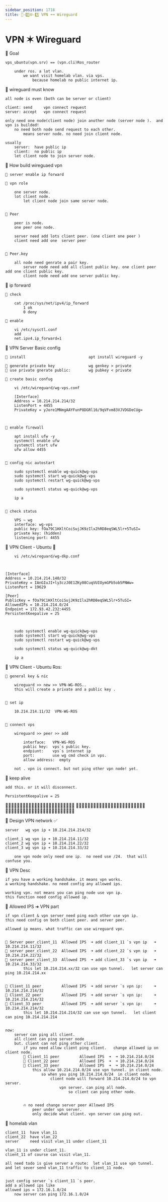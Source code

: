 ```yaml
---
sidebar_position: 1718
title: 🎪-7️⃣🌐-7️⃣ VPN ➜➜ Wireguard
---
```


# VPN ✶ Wireguard


🔵 Goal

    vps_ubuntu(vpn.srv) == (vpn.cli)Ros_router
    
        under ros. a lot vlan.
            we want visit homelab vlan. via vps. 
                because homelab no public internet ip.


🔵 wireguard  must know 

    all node is even (both can be server or client)

    client: send     vpn connect request  
    server: accept   vpn connect request  

    only need one node(client node) join another node (server node ).  and vpn is builded! 
        no need both node send request to each other.
            means server node. no need join client node.

    usually 
        server:  have public ip 
        client:  no public ip 
        let client node to join server node. 





🔵 How build wireguaed vpn 

    🔶 server enable ip forward 

    🔶 vpn role 

        one server node. 
        lot client node.
            let client node join same server node. 


    🔶 Peer 

        peer is node.   
        one peer one node. 

        server need add lots client peer. (one client one peer )
        client need add one  server peer


    🔶 Peer.key 

        all node need genrate a pair key. 
            server node need add all client public key. one client peer add one client public key. 
            client node need add one server public key.





🔵 ip forward 

    🔶 check 

        cat /proc/sys/net/ipv4/ip_forward
            1 ok 
            0 deny 

    🔶 enable 

        vi /etc/sysctl.conf
        add
        net.ipv4.ip_forward=1






🔵 VPN Server Basic config


    🔶 install                            apt install wireguard -y

    🔶 generate private key               wg genkey > private
    🔶 use private gnerate public:        wg pubkey < private 

    🔶 create basic confug 

        vi /etc/wireguard/wg-vps.conf

        [Interface]
        Address = 10.214.214.214/32
        ListenPort = 4455
        PrivateKey = yJore1MNmgAAYFunP8DGRl16/9qVFvm83VJVDGDeCUg=



    🔶 enable firewall 

        apt install ufw -y 
        systemctl enable ufw
        systemctl start ufw
        ufw allow 4455 


    🔶 config nic autostart
        
        sudo systemctl enable wg-quick@wg-vps
        sudo systemctl start wg-quick@wg-vps
        sudo systemctl restart wg-quick@wg-vps

        sudo systemctl status wg-quick@wg-vps

        ip a 


    🔶 check status 

        VPS ~ wg
        interface: wg-vps
        public key: fOa79C1HXltCoiSujJK9zIlx2hRD8eqSWL5lr+5TuSI=
        private key: (hidden)
        listening port: 4455








🔵 VPN Client - Ubuntu 💯

        vi /etc/wireguard/wg-dkp.conf



    [Interface]
    Address = 10.214.214.140/32
    PrivateKey = IAnGIuJI+ly3czJ0E1ZKy08CuqVUIOymGPb5ob5PNWw=
    ListenPort = 19629

    [Peer]
    PublicKey = fOa79C1HXltCoiSujJK9zIlx2hRD8eqSWL5lr+5TuSI=
    AllowedIPs = 10.214.214.0/24
    Endpoint = 172.93.42.232:4455
    PersistentKeepalive = 25



        sudo systemctl enable wg-quick@wg-vps
        sudo systemctl start wg-quick@wg-vps
        sudo systemctl restart wg-quick@wg-vps

        sudo systemctl status wg-quick@wg-dkt

        ip a 

 



🔵 VPN Client - Ubuntu Ros: 


    🔶 general key & nic 

        wireguard >> new >> VPN-WG-ROS.. 
        this will create a private and a public key .


    🔶 set ip 

        10.214.214.11/32  VPN-WG-ROS


    🔶 connect vps  

        wireguard >> peer >> add 

            interface:   VPN-WG-ROS
            public key:  vps`s public key. 
            endpiunt:    vps`s internet ip 
            port:        use wg cmd check in vps.  
            allow address:  empty 

        not . vpn is connect. but not ping other vpn node! yet. 




🔵 keep alive 

    add this. or it will disconnect. 

    PersistentKeepalive = 25



🔵🔵🔵🔵🔵🔵🔵🔵🔵🔵🔵🔵🔵🔵🔵🔵🔵🔵🔵🔵🔵🔵🔵🔵
🔵🔵🔵🔵🔵🔵🔵🔵🔵🔵🔵🔵🔵🔵🔵🔵🔵🔵🔵🔵🔵🔵🔵🔵
🔵🔵🔵🔵🔵🔵🔵🔵🔵🔵🔵🔵🔵🔵🔵🔵🔵🔵🔵🔵🔵🔵🔵🔵


🔵 Design VPN network ✅

    server   wg vpn ip ➜ 10.214.214.214/32

    client_1 wg vpn ip ➜ 10.214.214.11/32
    client_2 wg vpn ip ➜ 10.214.214.22/32
    client_3 wg vpn ip ➜ 10.214.214.33/32

        one vpn node only need one ip.  no need use /24.  that will confuse you. 



🔵 VPN Desc 

    if you have a working handshake. it means vpn works. 
    a working handshake. no need config any allowed ips. 
    
    working vpn. not means you can ping node use vpn ip. 
    this function need config allowed ip.




🔵 Allowed IPS ➜ VPN part 

    if vpn client & vpn server need ping each other use vpn ip. 
    this need config on both client peer. and server peer. 

    allowed ip means. what traffic can use wireguard vpn.


    🔶 Server peer_client_11  Allowed IPS  ➜ add client_11 `s vpn ip   ➜ 10.214.214.11/32
    🔶 server peer_client_22  Allowed IPS  ➜ add client_22 `s vpn ip   ➜ 10.214.214.22/32
    🔶 server peer_client_33  Allowed IPS  ➜ add client_33 `s vpn ip   ➜ 10.214.214.33/32
            this let 10.214.214.xx/32 can use vpn tunnel.   let server can ping 10.214.214.xx


    🔶 Client_11 peer         Allowed IPS  ➜ add server `s vpn ip:     ➜ 10.214.214.214/32
    🔶 Client_22 peer         Allowed IPS  ➜ add server `s vpn ip:     ➜ 10.214.214.214/32 
    🔶 Client_33 peer         Allowed IPS  ➜ add server `s vpn ip:     ➜ 10.214.214.214/32 
            this let 10.214.214.214/32 can use vpn tunnel.   let client can ping 10.214.214.214


    now: 
        server can ping all client.
        all client can ping server node 
        but. client can not ping other client.
            if you need allow client ping client.   change allowed ip on client node.
            🔶 Client_11 peer         Allowed IPS  ➜  ➜ 10.214.214.0/24
            🔶 Client_22 peer         Allowed IPS  ➜  ➜ 10.214.214.0/24
            🔶 Client_33 peer         Allowed IPS  ➜  ➜ 10.214.214.0/24 
                this allow 10.214.214.0/24 use vpn tunnel. in client node.
                    so when you ping 10.214.214.0/24  in client node.
                        client node will forward 10.214.214.0/24 to vpn server. 
                            vpn server. can ping all node.
                                so client can ping other node. 


            🔥 no need change server peer Allowed IPS
                peer under vpn server.
                only decide what client. vpn server can ping out.







🔵 homelab vlan 

    client_11  have vlan_11 
    client_22  have vlan_22 
    server     need visit vlan_11 under client_11

    vlan_11 is under client_11. 
    client_11 of course can visit vlan_11. 

    all need todo is give server a route:  let vlan_11 use vpn tunnel.
    and let sever send vlan_11 traffic to client_11 node.


    just config server `s client_11 `s peer. 
    add a allowed ips like 
    allowed ips = 172.16.1.0/24
        now server can ping 172.16.1.0/24




